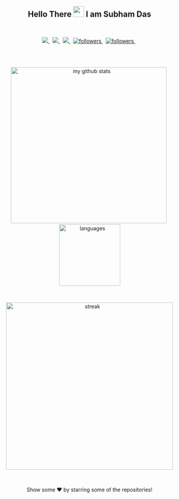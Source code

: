 <p align="center" >
 <h2 align="center">Hello There <img src="https://raw.githubusercontent.com/TheDudeThatCode/TheDudeThatCode/master/Assets/Hi.gif" width="29px">  I am Subham Das </h2>
</p>

<!--
<ul>
  <li>🌱 I’m currently learning with ezzz..</li>
  <li>👯 I’m looking to collaborate with anyone.</li>
  <li>📫 How to reach me: subhamdas461@gmail.com </li>
  <li>⚡ Fun fact: Charcoal pencil artist.</li>
</ul> -->

<!-- ## Languages & Tools -->
<!-- <span>

  <img  height="20" src="https://raw.githubusercontent.com/github/explore/80688e429a7d4ef2fca1e82350fe8e3517d3494d/topics/visual-studio-code/visual-studio-code.png">

  <img height="20" src="https://raw.githubusercontent.com/github/explore/80688e429a7d4ef2fca1e82350fe8e3517d3494d/topics/javascript/javascript.png">

  <img height="20" src="https://raw.githubusercontent.com/github/explore/5c058a388828bb5fde0bcafd4bc867b5bb3f26f3/topics/react/react.png">
  <img height="20" src="https://raw.githubusercontent.com/github/explore/80688e429a7d4ef2fca1e82350fe8e3517d3494d/topics/nodejs/nodejs.png">

  <img height="20" src="https://raw.githubusercontent.com/github/explore/5c058a388828bb5fde0bcafd4bc867b5bb3f26f3/topics/css/css.png">

  <img height="20" src="https://raw.githubusercontent.com/github/explore/80688e429a7d4ef2fca1e82350fe8e3517d3494d/topics/html/html.png">

  <img height="20" src="https://raw.githubusercontent.com/github/explore/80688e429a7d4ef2fca1e82350fe8e3517d3494d/topics/sql/sql.png">
  <img height="20" src="https://raw.githubusercontent.com/github/explore/80688e429a7d4ef2fca1e82350fe8e3517d3494d/topics/docker/docker.png">
  <img height="20" src="https://raw.githubusercontent.com/github/explore/80688e429a7d4ef2fca1e82350fe8e3517d3494d/topics/git/git.png">

  <img height="20" src="https://raw.githubusercontent.com/github/explore/80688e429a7d4ef2fca1e82350fe8e3517d3494d/topics/terminal/terminal.png">
  <img height="20" src="https://raw.githubusercontent.com/github/explore/80688e429a7d4ef2fca1e82350fe8e3517d3494d/topics/mongodb/mongodb.png">

  <img height="20" src="https://www.flaticon.com/svg/static/icons/svg/688/688064.svg">

</span> -->
<br>
<p align="center">
  <a href="https://www.linkedin.com/in/subhamdas461" target="blank">
    <img src="https://img.shields.io/badge/-LinkedIn-blue?style=flat-square&logo=Linkedin">
  </a>
  &nbsp
  <a href = "https://www.instagram.com/subba.JH" target="blank">
        <img src="https://img.shields.io/badge/-Instagram -red?style=flat-square&logo=Instagram&logoColor=white">
  </a>
   &nbsp
  <a href="https://subhamdas.netlify.app/" target="blank">
    <img src="https://img.shields.io/badge/-Website-222222?style=flat-square&logo=Netlify">
  </a>
   &nbsp
  <a href="https://www.twitter.com/_subhamdas" target="blank">
    <img alt="followers" title="Follow me on Twitter" src="https://img.shields.io/badge/-Twitter-darkblue?style=flat-square&logo=twitter&logoColor=blue"/>
  </a>
  &nbsp
  <a href="mailto:subhamdas461@gmail.com" target="blank">
        <img alt="followers" title="Follow me on Medium" src="https://img.shields.io/badge/-Gmail-222222?style=flat-square&logo=Gmail"/>
  </a>
  &nbsp
</p>
<br>
<br>

<p align="center">
<img src="https://github-readme-stats.vercel.app/api?username=subhamdas461&show_icons=true&theme=dark" alt="my github stats" width="420"/>&nbsp;
<img src="https://github-readme-stats.vercel.app/api/top-langs/?username=subhamdas461&layout=compact&theme=dark" alt="languages" height="165">
</p>
<br>

<p align="center"> 
  <img align="center" width="450"  src="https://github-readme-streak-stats.herokuapp.com/?user=subhamdas461&theme=dark" alt="streak" />
</p>

<br>
<p align="center">Show some ❤️ by starring some of the repositories!
</p>
